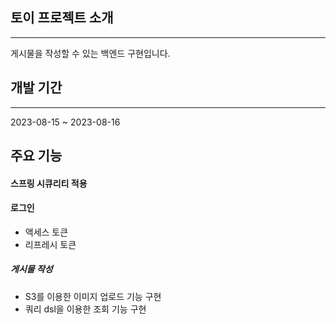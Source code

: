 ## 토이 프로젝트 소개
****
게시물을 작성할 수 있는 백엔드 구현입니다. 

## 개발 기간
****
2023-08-15 ~ 2023-08-16

## 주요 기능
#### 스프링 시큐리티 적용
#### 로그인 
- 액세스 토큰
- 리프레시 토큰

##### 게시물 작성
- S3를 이용한 이미지 업로드 기능 구현 
- 쿼리 dsl을 이용한 조회 기능 구현 
